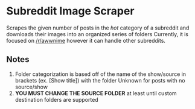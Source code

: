 # Subreddit Image Scraper
Scrapes the given number of posts in the *hot* category of a subreddit and downloads their images into an organized series of folders
Currently, it is focused on [/r/awwnime](https://www.reddit.com/r/awwnime) however it can handle other subreddits.

## Notes
1. Folder categorization is based off of the name of the show/source in brackets (ex. [Show title]) with the folder Unknown for posts with no source/show
2. **YOU MUST CHANGE THE SOURCE FOLDER** at least until custom destination folders are supported